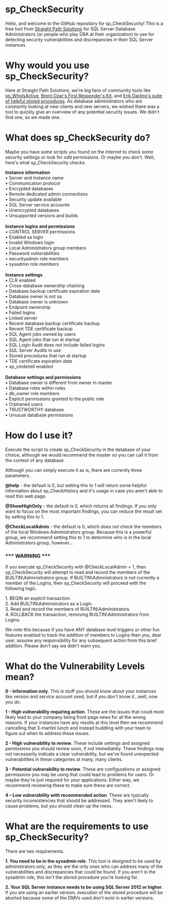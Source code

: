 # sp_CheckSecurity
Hello, and welcome to the GitHub repository for sp_CheckSecurity! This is a free tool from [Straight Path Solutions](https://straightpathsql.com/) for SQL Server Database Administrators (or people who play DBA at their organization) to use for detecting security vulnerabilities and discrepancies in their SQL Server instances.

# Why would you use sp_CheckSecurity?

Here at Straight Path Solutions, we're big fans of community tools like [sp_WhoIsActive](https://github.com/amachanic/sp_whoisactive/releases), [Brent Ozar's First Responder's Kit](https://github.com/BrentOzarULTD/SQL-Server-First-Responder-Kit/releases), and [Erik Darling's suite of helpful stored procedures](https://github.com/erikdarlingdata/DarlingData). As database administrators who are constantly looking at new clients and new servers, we wished there was a tool to quickly give an overview of any potential security issues. We didn't find one, so we made one.

# What does sp_CheckSecurity do?

Maybe you have some scripts you found on the internet to check some security settings or look for odd permissions. Or maybe you don't. Well, here's what sp_CheckSecurity checks.<p>

  **Instance information** <br>
	• Server and instance name<br>
	• Communication protocol<br>
	• Encrypted databases<br>
	• Remote dedicated admin connections<br>
	• Security update available<br>
	• SQL Server service accounts<br>
	• Unencrypted databases<br>
	• Unsupported versions and builds<br>
<br>
**Instance logins and permissions** <br>
	• CONTROL SERVER permissions<br>
	• Enabled sa login<br>
	• Invalid Windows login<br>
	• Local Administrators group members<br>
	• Password vulnerabilities<br>
	• securityadmin role members<br>
	• sysadmin role members<br>
<br>
**Instance settings**<br>
	• CLR enabled<br>
	• Cross-database ownership chaining<br>
	• Database backup certificate expiration date<br>
	• Database owner is not sa<br>
	• Database owner is unknown<br>
	• Endpoint ownership<br>
	• Failed logins<br>
	• Linked server<br>
	• Recent database backup certificate backup<br>
	• Recent TDE certificate backup<br>
	• SQL Agent jobs owned by users<br>
	• SQL Agent jobs that run at startup<br>
	• SQL Login Audit does not include failed logins<br>
	• SQL Server Audits in use<br>
	• Stored procedures that run at startup<br>
	• TDE certificate expiration date<br>
	• xp_cmdshell enabled<br>
<br>
**Database settings and permissions**<br>
	• Database owner is different from owner in master<br>
	• Database roles within roles<br>
	• db_owner role members<br>
	• Explicit permissions granted to the public role<br>
	• Orphaned users<br>
	• TRUSTWORTHY database<br>
	• Unusual database permissions<br>

# How do I use it?
 
Execute the script to create sp_CheckSecurity in the database of your choice, although we would recommend the master so you can call it from the context of any database.
<p>
Although you can simply execute it as is, there are currently three parameters.<p>
  
**@help** - the default is 0, but setting this to 1 will return some helpful information about sp_CheckHistory and it's usage in case you aren't able to read this web page.<p>

**@ShowHighOnly** - the default is 0, which returns all findings. If you only want to focus on the most important findings, you can reduce the result set by setting this to 1.<p>

**@CheckLocalAdmin** - the default is 0, which does not check the members of the local Windows Administrators group. Because this is a powerful group, we recommend setting this to 1 to determine who is in the local Administrators group, however…<p>

### *** WARNING ***<p>

 If you execute sp_CheckSecurity with @CheckLocalAdmin = 1, then sp_CheckSecurity will attempt to read and record the members of the BUILTIN\Administrators group. If BUILTIN\Administrators is not currently a member of the Logins, then sp_CheckSecurity will proceed with the following logic.
<p>
    1. BEGIN an explicit transaction.<br>
    2. Add BUILTIN\Administrators as a Login.<br>
    3. Read and record the members of BUILTIN\Administrators.<br>
    4. ROLLBACK the transaction, removing BUILTIN\Administrators from Logins.<br>
<p>
We note this because if you have ANY database level triggers or other fun features enabled to track the addition of members to Logins then you, dear user, assume any responsibility for any subsequent action from this brief addition. Please don't say we didn't warn you.

# What do the Vulnerability Levels mean?

**0 - Information only**. This is stuff you should know about your instances like version and service account used, but if you don't know it…well, now you do.<p>

**1 - High vulnerability requiring action**. These are the issues that could most likely lead to your company being front page news for all the wrong reasons. If your instances have any results at this level then we recommend cancelling that 3-martini lunch and instead huddling with your team to figure out when to address these issues.<p>

**2 - High vulnerability to review**. These include settings and assigned permissions you should review soon, if not immediately. These findings may not necessarily indicate a clear vulnerability, but we've found unexpected vulnerabilities in these categories at many, many clients.<p>

**3 - Potential vulnerability to review**. These are configurations or assigned permissions you may be using that could lead to problems for users. Or maybe they're just required for your applications. Either way, we recommend reviewing these to make sure these are correct.<p>

**4 – Low vulnerability with recommended action**. These are typically security inconsistencies that should be addressed. They aren't likely to cause problems, but you should clean up the mess.

# What are the requirements to use sp_CheckSecurity?

There are two requirements.<p>

**1. You need to be in the sysadmin role**. This tool is designed to be used by administrators only, as they are the only ones who can address many of the vulnerabilities and discrepancies that could be found. If you aren't in the sysadmin role, this isn't the stored procedure you're looking for.<p>

**2. Your SQL Server instance needs to be using SQL Server 2012 or higher**. If you are using an earlier version, execution of the stored procedure will be aborted because some of the DMVs used don't exist in earlier versions. 
<p></p>

